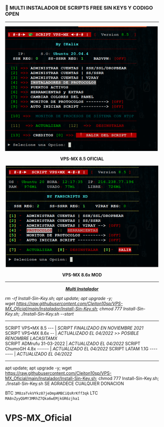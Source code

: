 
### 🎊 MULTI INSTALADOR DE SCRIPTS FREE SIN KEYS Y CODIGO OPEN
------------------------------------------------------------------
<p dir="auto"><img src="https://raw.githubusercontent.com/Cleiton10sp/VPS-MX_Oficial/main/SCREEN-ALL/VPS-MXOF.png" alt="" width="500" height="408" /></p>
<p dir="auto" style="text-align: center;"><strong>VPS-MX 8.5 OFICIAL</strong></p>
<p dir="auto" style="text-align: center;"><strong><img src="https://raw.githubusercontent.com/Cleiton10sp/VPS-MX_Oficial/main/SCREEN-ALL/VPS-MXMOD.png" alt="" width="500" height="332" /></strong></p>
<p dir="auto" style="text-align: center;"><strong>VPS-MX 8.6x MOD</strong></p>

------------------------------------------------------------------

<p dir="auto" style="text-align: center;"><span style="text-decoration: underline;"><strong><em>Multi Instalador</em></strong></span></p>
<p dir="auto"><em>rm -rf Install-Sin-Key.sh; apt update; apt upgrade -y; wget&nbsp;<a href="https://raw.githubusercontent.com/Cleiton10sp/VPS-MX_Oficial/main/Instalador/Install-Sin-Key.sh" rel="nofollow">https://raw.githubusercontent.com/Cleiton10sp/VPS-MX_Oficial/main/Instalador/Install-Sin-Key.sh</a>; chmod 777 Install-Sin-Key.sh; ./Install-Sin-Key.sh --start</em></p>

------------------------------------------------------------------

 SCRIPT VPS&bull;MX 8.5 --- |  _SCRIPT FINALIZADO EN NOVIEMBRE 2021_         
 SCRIPT VPS&bull;MX 8.6x -- |  _ACTUALIZADO EL 04/2022 >> POSIBLE RENOMBRE LACASITAMX_    
 SCRIPT ADMrufu 31-03-2022  |  _ACTUALIZADO EL 04/2022_ 
 SCRIPT ChumoGH 4.8x ------ |  _ACTUALIZADO EL 04/2022_ 
 SCRIPT LATAM 1.1G -------- |  _ACTUALIZADO EL 04/2022_     
 
------------------------------------------------------------------

apt update; apt upgrade -y; wget https://raw.githubusercontent.com/Cleiton10sp/VPS-MX_Oficial/main/Instalador/Install-Sin-Key.sh; chmod 777 Install-Sin-Key.sh; ./Install-Sin-Key.sh
SE AGRADECE CUALQUIER DONACION

BTC
```3M8zaTvkVYkz87jeDmpAMBCiQsRrKff3qk```
LTC
```MA8nZyyQbMY3MRhZ7Qka6wEMjkGR6zjha1```

 
# VPS-MX_Oficial
